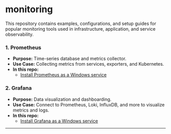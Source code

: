 # monitoring
This repository contains examples, configurations, and setup guides for popular monitoring tools used in infrastructure, application, and service observability.

### 1. **Prometheus**
- **Purpose:** Time-series database and metrics collector.
- **Use Case:** Collecting metrics from services, exporters, and Kubernetes.
- **In this repo:** 
  - [Install Prometheus as a Windows service](Prometheus/Install_Prometheus_as_Windows_Service.md)

### 2. **Grafana**
- **Purpose:** Data visualization and dashboarding.
- **Use Case:** Connect to Prometheus, Loki, InfluxDB, and more to visualize metrics and logs.
- **In this repo:**
  - [Install Grafana as a Windows service](Grafana/Install_Grafana_as_Windows_Service.md)

---
